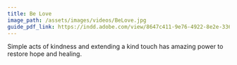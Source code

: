```yaml
---
title: Be Love
image_path: /assets/images/videos/BeLove.jpg
guide_pdf_link: https://indd.adobe.com/view/8647c411-9e76-4922-8e2e-33625e5594dc
---
```


Simple acts of kindness and extending a kind touch has amazing power to restore hope and healing.


